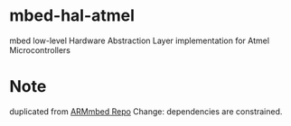 # mbed-hal-atmel
mbed low-level Hardware Abstraction Layer implementation for Atmel Microcontrollers

# Note
duplicated from [ARMmbed Repo](https://github.com/ARMmbed/mbed-hal-atmel)
Change: dependencies are constrained.
